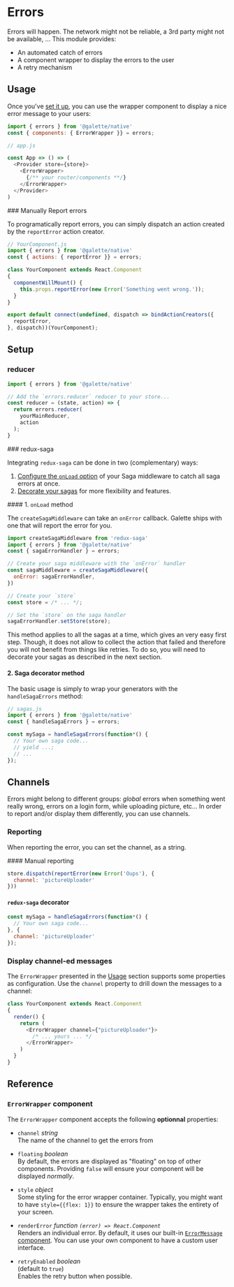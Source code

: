 # Errors

Errors will happen. The network might not be reliable, a 3rd party might not
be available, ... This module provides:

- An automated catch of errors
- A component wrapper to display the errors to the user
- A retry mechanism

## Usage

Once you've [set it up](#setup), you can use the wrapper component to display
a nice error message to your users:

```javascript
import { errors } from '@galette/native'
const { components: { ErrorWrapper }} = errors;

// app.js

const App => () => (
  <Provider store={store}>
    <ErrorWrapper>
      {/** your router/components **/}
    </ErrorWrapper>
  </Provider>
)
```

### Manually Report errors

To programatically report errors, you can simply dispatch an action created by
the `reportError` action creator.

```javascript
// YourComponent.js
import { errors } from '@galette/native'
const { actions: { reportError }} = errors;

class YourComponent extends React.Component
{
  componentWillMount() {
    this.props.reportError(new Error('Something went wrong.'));
  }
}

export default connect(undefined, dispatch => bindActionCreators({
  reportError,
}, dispatch))(YourComponent);
```

## Setup

### reducer

```javascript
import { errors } from '@galette/native'

// Add the `errors.reducer` reducer to your store...
const reducer = (state, action) => {
  return errors.reducer(
    yourMainReducer,
    action
  );
}
```

### redux-saga

Integrating `redux-saga` can be done in two (complementary) ways:

1. [Configure the `onLoad` option](#1-onload-method) of your Saga middleware to catch all saga errors
   at once.
2. [Decorate your sagas](#2-saga-decorator-method) for more flexibility and features.

#### 1. `onLoad` method

The `createSagaMiddleware` can take an `onError` callback. Galette ships with one
that will report the error for you.

```javascript
import createSagaMiddleware from 'redux-saga'
import { errors } from '@galette/native'
const { sagaErrorHandler } = errors;

// Create your saga middleware with the `onError` handler
const sagaMiddleware = createSagaMiddleware({
  onError: sagaErrorHandler,
})

// Create your `store`
const store = /* ... */;

// Set the `store` on the saga handler
sagaErrorHandler.setStore(store);
```

This method applies to all the sagas at a time, which gives an very easy first step.
Though, it does not allow to collect the action that failed and therefore you will
not benefit from things like retries. To do so, you will need to decorate your sagas
as described in the next section.

#### 2. Saga decorator method

The basic usage is simply to wrap your generators with the `handleSagaErrors` method:

```javascript
// sagas.js
import { errors } from '@galette/native'
const { handleSagaErrors } = errors;

const mySaga = handleSagaErrors(function*() {
  // Your own saga code...
  // yield ...;
  // ...
});
```

## Channels

Errors might belong to different groups: _global_ errors when something went really
wrong, errors on a login form, while uploading picture, etc... In order to report
and/or display them differently, you can use channels.

### Reporting

When reporting the error, you can set the channel, as a string.

#### Manual reporting

```javascript
store.dispatch(reportError(new Error('Oups'), {
  channel: 'pictureUploader'
}))
```

#### `redux-saga` decorator

```javascript
const mySaga = handleSagaErrors(function*() {
  // Your own saga code...
}, {
  channel: 'pictureUploader'
});
```

### Display channel-ed messages

The `ErrorWrapper` presented in the [Usage](#usage) section supports some properties
as configuration. Use the `channel` property to drill down the messages to a channel:

```javascript
class YourComponent extends React.Component
{
  render() {
    return (
      <ErrorWrapper channel={"pictureUploader"}>
        /* ... yours ... */
      </ErrorWrapper>
    )
  }
}
```

## Reference

### `ErrorWrapper` component

The `ErrorWrapper` component accepts the following **optionnal** properties:

- `channel` _string_<br>
  The name of the channel to get the errors from

- `floating` _boolean_<br>
  By default, the errors are displayed as "floating" on top of other components.
  Providing `false` will ensure your component will be displayed _normally_.  

- `style` _object_<br>
  Some styling for the error wrapper container. Typically, you might want to have
  `style={{flex: 1}}` to ensure the wrapper takes the entirety of your screen.

- `renderError` _function `(error) => React.Component`_<br>
  Renders an individual error. By default, it uses our built-in [`ErrorMessage` component](./src/errors/components/ErrorMessage.tsx). You can use your own component
  to have a custom user interface.

- `retryEnabled` _boolean_<br> (default to `true`)<br>
  Enables the retry button when possible.
